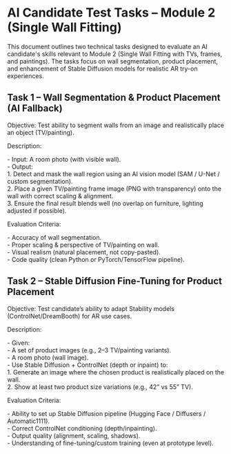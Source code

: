 # AI Candidate Test Tasks – Module 2 (Single Wall Fitting)

This document outlines two technical tasks designed to evaluate an AI candidate's skills relevant to Module 2 (Single Wall Fitting with TVs, frames, and paintings). The tasks focus on wall segmentation, product placement, and enhancement of Stable Diffusion models for realistic AR try-on experiences.

## Task 1 – Wall Segmentation & Product Placement (AI Fallback)

Objective: Test ability to segment walls from an image and realistically place an object (TV/painting).

Description:

\- Input: A room photo (with visible wall).  
\- Output:  
1\. Detect and mask the wall region using an AI vision model (SAM / U-Net / custom segmentation).  
2\. Place a given TV/painting frame image (PNG with transparency) onto the wall with correct scaling & alignment.  
3\. Ensure the final result blends well (no overlap on furniture, lighting adjusted if possible).

Evaluation Criteria:

\- Accuracy of wall segmentation.  
\- Proper scaling & perspective of TV/painting on wall.  
\- Visual realism (natural placement, not copy-pasted).  
\- Code quality (clean Python or PyTorch/TensorFlow pipeline).

## Task 2 – Stable Diffusion Fine-Tuning for Product Placement

Objective: Test candidate’s ability to adapt Stability models (ControlNet/DreamBooth) for AR use cases.

Description:

\- Given:  
\- A set of product images (e.g., 2–3 TV/painting variants).  
\- A room photo (wall image).  
\- Use Stable Diffusion + ControlNet (depth or inpaint) to:  
1\. Generate an image where the chosen product is realistically placed on the wall.  
2\. Show at least two product size variations (e.g., 42” vs 55” TV).

Evaluation Criteria:

\- Ability to set up Stable Diffusion pipeline (Hugging Face / Diffusers / Automatic1111).  
\- Correct ControlNet conditioning (depth/inpainting).  
\- Output quality (alignment, scaling, shadows).  
\- Understanding of fine-tuning/custom training (even at prototype level).